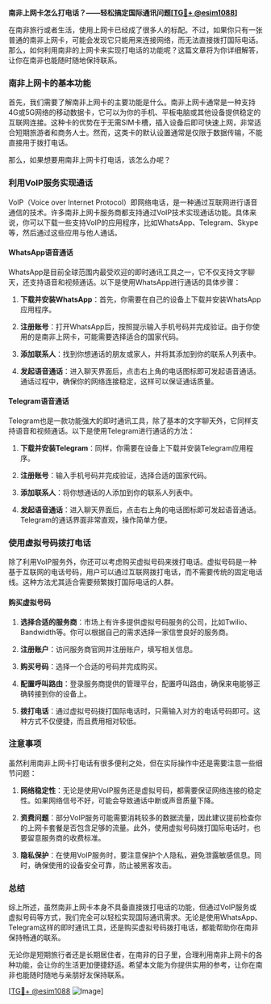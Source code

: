 **南非上网卡怎么打电话？——轻松搞定国际通讯问题[[TG💪+ @esim1088](https://t.me/s/esim1088)]**

在南非旅行或者生活，使用上网卡已经成了很多人的标配。不过，如果你只有一张普通的南非上网卡，可能会发现它只能用来连接网络，而无法直接拨打国际电话。那么，如何利用南非的上网卡来实现打电话的功能呢？这篇文章将为你详细解答，让你在南非也能随时随地保持联系。

### 南非上网卡的基本功能

首先，我们需要了解南非上网卡的主要功能是什么。南非上网卡通常是一种支持4G或5G网络的移动数据卡，它可以为你的手机、平板电脑或其他设备提供稳定的互联网连接。这种卡的优势在于无需SIM卡槽，插入设备后即可快速上网，非常适合短期旅游者和商务人士。然而，这类卡的默认设置通常是仅限于数据传输，不能直接用于拨打电话。

那么，如果想要用南非上网卡打电话，该怎么办呢？

### 利用VoIP服务实现通话

VoIP（Voice over Internet Protocol）即网络电话，是一种通过互联网进行语音通信的技术。许多南非上网卡服务商都支持通过VoIP技术实现通话功能。具体来说，你可以下载一些支持VoIP的应用程序，比如WhatsApp、Telegram、Skype等，然后通过这些应用与他人通话。

#### WhatsApp语音通话

WhatsApp是目前全球范围内最受欢迎的即时通讯工具之一，它不仅支持文字聊天，还支持语音和视频通话。以下是使用WhatsApp进行通话的具体步骤：

1. **下载并安装WhatsApp**：首先，你需要在自己的设备上下载并安装WhatsApp应用程序。
   
2. **注册账号**：打开WhatsApp后，按照提示输入手机号码并完成验证。由于你使用的是南非上网卡，可能需要选择适合的国家代码。

3. **添加联系人**：找到你想通话的朋友或家人，并将其添加到你的联系人列表中。

4. **发起语音通话**：进入聊天界面后，点击右上角的电话图标即可发起语音通话。通话过程中，确保你的网络连接稳定，这样可以保证通话质量。

#### Telegram语音通话

Telegram也是一款功能强大的即时通讯工具，除了基本的文字聊天外，它同样支持语音和视频通话。以下是使用Telegram进行通话的方法：

1. **下载并安装Telegram**：同样，你需要在设备上下载并安装Telegram应用程序。

2. **注册账号**：输入手机号码并完成验证，选择合适的国家代码。

3. **添加联系人**：将你想通话的人添加到你的联系人列表中。

4. **发起语音通话**：进入聊天界面后，点击右上角的电话图标即可发起语音通话。Telegram的通话界面非常直观，操作简单方便。

### 使用虚拟号码拨打电话

除了利用VoIP服务外，你还可以考虑购买虚拟号码来拨打电话。虚拟号码是一种基于互联网的电话号码，用户可以通过互联网拨打电话，而不需要传统的固定电话线。这种方法尤其适合需要频繁拨打国际电话的人群。

#### 购买虚拟号码

1. **选择合适的服务商**：市场上有许多提供虚拟号码服务的公司，比如Twilio、Bandwidth等。你可以根据自己的需求选择一家信誉良好的服务商。

2. **注册账户**：访问服务商官网并注册账户，填写相关信息。

3. **购买号码**：选择一个合适的号码并完成购买。

4. **配置呼叫路由**：登录服务商提供的管理平台，配置呼叫路由，确保来电能够正确转接到你的设备上。

5. **拨打电话**：通过虚拟号码拨打国际电话时，只需输入对方的电话号码即可。这种方式不仅便捷，而且费用相对较低。

### 注意事项

虽然利用南非上网卡打电话有很多便利之处，但在实际操作中还是需要注意一些细节问题：

1. **网络稳定性**：无论是使用VoIP服务还是虚拟号码，都需要保证网络连接的稳定性。如果网络信号不好，可能会导致通话中断或声音质量下降。

2. **资费问题**：部分VoIP服务可能需要消耗较多的数据流量，因此建议提前检查你的上网卡套餐是否包含足够的流量。此外，使用虚拟号码拨打国际电话时，也要留意服务商的收费标准。

3. **隐私保护**：在使用VoIP服务时，要注意保护个人隐私，避免泄露敏感信息。同时，确保使用的设备安全可靠，防止被黑客攻击。

### 总结

综上所述，虽然南非上网卡本身不具备直接拨打电话的功能，但通过VoIP服务或虚拟号码等方式，我们完全可以轻松实现国际通讯需求。无论是使用WhatsApp、Telegram这样的即时通讯工具，还是购买虚拟号码拨打电话，都能帮助你在南非保持畅通的联系。

无论你是短期旅行者还是长期居住者，在南非的日子里，合理利用南非上网卡的各种功能，会让你的生活更加便捷舒适。希望本文能为你提供实用的参考，让你在南非也能随时随地与亲朋好友保持联系。

[[TG💪+ @esim1088](https://t.me/s/esim1088) ![Image](https://i.postimg.cc/4NQfJmqS/Snipaste-2025-05-13-00-14-12.png)]